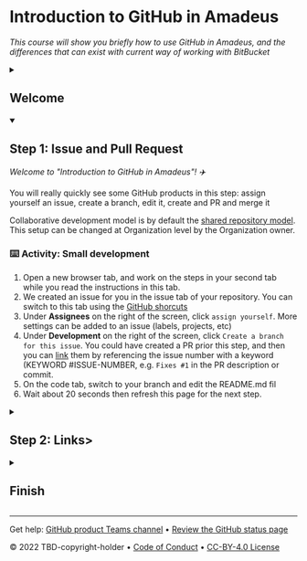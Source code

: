 <!--
  <<< Author notes: Header of the course >>>
 YOU CAN EDIT THIS ROW TO CREATE YOUR PULL REQUEST
-->

# Introduction to GitHub in Amadeus

_This course will show you briefly how to use GitHub in Amadeus, and the differences that can exist with current way of working with BitBucket_

<details id=0>
<summary><h2>Welcome</h2></summary>

- **Who is this for**: Amadeus engineering community.
- **What you'll learn**: Basic usage of GitHub, and how to efficiently contribute with it.
- **What you'll build**: Issue, pull request, repository, action.
- **Prerequisites**: Basig knowledge of git.
- **How long**: This course is 5 steps long and takes less than 30min to complete.

## How to start this course

1. Right-click **Start course** and open the link in a new tab.
   <br />[![start-course](https://user-images.githubusercontent.com/1221423/218596841-0645fe1a-4aaf-4f51-9ab3-8aa2d3fdd487.svg)](/TBD-generate)
2. In the new tab, follow the prompts to create a new repository.
   - For owner, choose your personal account. :warning: Please do not use an organization to host the repository.
   - This course will [use Actions minutes](https://docs.github.com/en/billing/managing-billing-for-github-actions/about-billing-for-github-actions).
   ![Create a new repository](https://user-images.githubusercontent.com/1221423/218594143-e60462b6-9f2a-4fa3-80de-063ac5429aab.png)
3. After your new repository is created, wait about 20 seconds, then refresh the page. Follow the step-by-step instructions in the new repository's README.

</details>

<!--
  <<< Author notes: Step 1 >>>
  Choose 3-5 steps for your course.
  The first step is always the hardest, so pick something easy!
  Link to docs.github.com for further explanations.
  Encourage users to open new tabs for steps!
  TBD-step-1-notes.
-->

<details id=1 open>
<summary><h2>Step 1: Issue and Pull Request</h2></summary>

_Welcome to "Introduction to GitHub in Amadeus"! :airplane:_

You will really quickly see some GitHub products in this step: assign yourself an issue, create a branch, edit it, create and PR and merge it

Collaborative development model is by default the [shared repository model](https://docs.github.com/en/pull-requests/collaborating-with-pull-requests/getting-started/about-collaborative-development-models). This setup can be changed at Organization level by the Organization owner.

### :keyboard: Activity: Small development

1. Open a new browser tab, and work on the steps in your second tab while you read the instructions in this tab.
2. We created an issue for you in the issue tab of your repository. You can switch to this tab using the [GitHub shorcuts](https://docs.github.com/en/get-started/using-github/keyboard-shortcuts)
4. Under __Assignees__ on the right of the screen, click `assign yourself`. More settings can be added to an issue (labels, projects, etc)
5. Under __Development__ on the right of the screen, click `Create a branch for this issue`. You could have created a PR prior this step, and then you can [link](https://docs.github.com/en/issues/tracking-your-work-with-issues/linking-a-pull-request-to-an-issue) them by referencing the issue number with a keyword (KEYWORD #ISSUE-NUMBER, e.g. `Fixes #1` in the PR description or commit.
6. On the code tab, switch to your branch and edit the README.md fil
7. Wait about 20 seconds then refresh this page for the next step.

</details>

<!--
  <<< Author notes: Step 2 >>>
  Start this step by acknowledging the previous step.
  Define terms and link to docs.github.com.
  TBD-step-2-notes.
-->

<details id=2>
<summary><h2>Step 2: Links></summary>

_You did Issue and Pull Request! :tada:_ You can know be considered as a GitHub expert :muscle::muscle:muscle:
Please remember JIRA is still the standard solution for issue management in Amadeus even if nothing prevents you to use issues and/or project.

This second step is description of some actions that can help and encourage the collaboration within the Amadeus GitHub Entreprise Cloud.

### :keyboard: Activity: TBD-step-2-name

1. Add a topic to your repository
2. Wait about 20 seconds then refresh this page for the next step.

</details>


<details id=3>
<summary><h2>Finish</h2></summary>

_Congratulations friend, you've completed this course!_

<img src=TBD-celebrate-image alt=celebrate width=300 align=right>

Here's a recap of all the tasks you've accomplished in your repository:

- Create a repository from template, assign to an issue, create a PR and approve.
- Add a topic to your repository

### What's next?

- [We'd love to hear what you thought of this course](TBD-feedback-link).
- Pulic courses similar to this one exist in the [GitHub Skills](https://github.com/skills) organization.
- Internal courses can be found
- [Read the GitHub Getting Started docs](https://docs.github.com/en/get-started).

</details>


---

Get help: [GitHub product Teams channel](https://teams.microsoft.com/l/channel/19%3a302f229eba7d491a80b72cc5842b7427%40thread.skype/Product%2520-%2520GitHub?groupId=d5c30991-1a75-4b2d-96f3-51f957674c3d&tenantId=b3f4f7c2-72ce-4192-aba4-d6c7719b5766) &bull; [Review the GitHub status page](https://www.githubstatus.com/)

&copy; 2022 TBD-copyright-holder &bull; [Code of Conduct](https://www.contributor-covenant.org/version/2/1/code_of_conduct/code_of_conduct.md) &bull; [CC-BY-4.0 License](https://creativecommons.org/licenses/by/4.0/legalcode)
